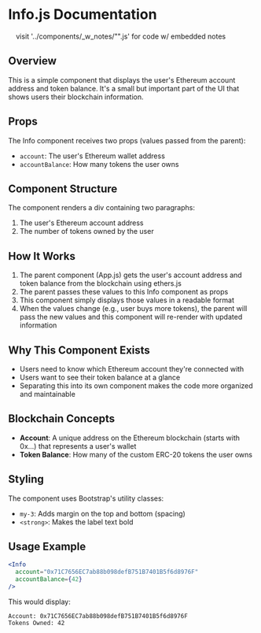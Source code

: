 # Info.js Documentation
&nbsp;&nbsp;&nbsp;&nbsp;visit '../components/_w_notes/"".js' for code w/ embedded notes
## Overview
This is a simple component that displays the user's Ethereum account address and token balance. It's a small but important part of the UI that shows users their blockchain information.

## Props
The Info component receives two props (values passed from the parent):
- `account`: The user's Ethereum wallet address
- `accountBalance`: How many tokens the user owns

## Component Structure
The component renders a div containing two paragraphs:
1. The user's Ethereum account address
2. The number of tokens owned by the user

## How It Works
1. The parent component (App.js) gets the user's account address and token balance from the blockchain using ethers.js
2. The parent passes these values to this Info component as props
3. This component simply displays those values in a readable format
4. When the values change (e.g., user buys more tokens), the parent will pass the new values and this component will re-render with updated information

## Why This Component Exists
- Users need to know which Ethereum account they're connected with
- Users want to see their token balance at a glance
- Separating this into its own component makes the code more organized and maintainable

## Blockchain Concepts
- **Account**: A unique address on the Ethereum blockchain (starts with 0x...) that represents a user's wallet
- **Token Balance**: How many of the custom ERC-20 tokens the user owns

## Styling
The component uses Bootstrap's utility classes:
- `my-3`: Adds margin on the top and bottom (spacing)
- `<strong>`: Makes the label text bold

## Usage Example
```jsx
<Info 
  account="0x71C7656EC7ab88b098defB751B7401B5f6d8976F" 
  accountBalance={42} 
/>
```

This would display:
```
Account: 0x71C7656EC7ab88b098defB751B7401B5f6d8976F
Tokens Owned: 42
```